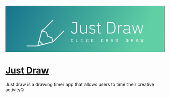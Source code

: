 ![Just Draw](public/JustDraw-logo/wide.png)

# [Just Draw](https://just-draw.herokuapp.com/) 

Just draw is a drawing timer app that allows users to time their creative activityQ